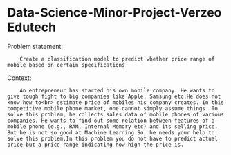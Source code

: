 # Data-Science-Minor-Project-Verzeo Edutech

Problem statement: 

        Create a classification model to predict whether price range of mobile based on certain specifications

Context:

        An entrepreneur has started his own mobile company. He wants to give tough fight to big companies like Apple, Samsung etc.He does not know how to<br> estimate price of mobiles his company creates. In this competitive mobile phone market, one cannot simply assume things. To solve this problem, he collects sales data of mobile phones of various companies. He wants to find out some relation between features of a mobile phone (e.g., RAM, Internal Memory etc) and its selling price. But he is not so good at Machine Learning.So, he needs your help to solve this problem.In this problem you do not have to predict actual price but a price range indicating how high the price is.

